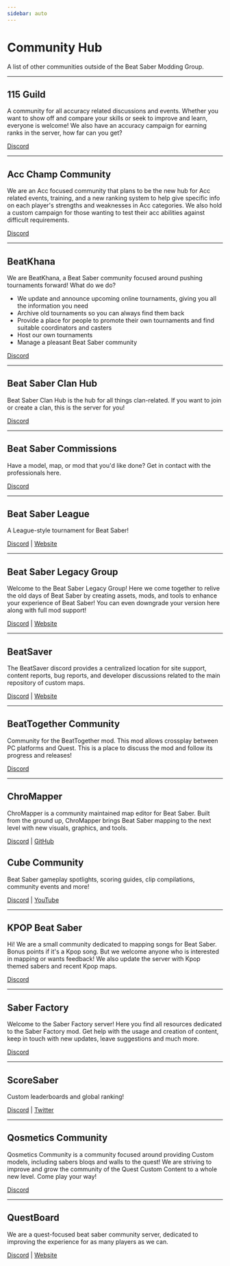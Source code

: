 ```yaml
---
sidebar: auto
---
```


# Community Hub
A list of other communities outside of the Beat Saber Modding Group.

---

## 115 Guild
A community for all accuracy related discussions and events. Whether you want to show off and compare your skills or seek to improve and learn, everyone is welcome! We also have an accuracy campaign for earning ranks in the server, how far can you get?

[Discord](https://discord.gg/j8m8cxr)

---

## Acc Champ Community
We are an Acc focused community that plans to be the new hub for Acc related events, training, and a new ranking system to help give specific info on each player's strengths and weaknesses in Acc categories. We also hold a custom campaign for those wanting to test their acc abilities against difficult requirements.

[Discord](https://discord.gg/zd8W4rr)

---

## BeatKhana
We are BeatKhana, a Beat Saber community focused around pushing tournaments forward! What do we do?

* We update and announce upcoming online tournaments, giving you all the information you need
* Archive old tournaments so you can always find them back
* Provide a place for people to promote their own tournaments and find suitable coordinators and casters
* Host our own tournaments
* Manage a pleasant Beat Saber community

[Discord](https://discord.gg/5NjfSAC)

---

## Beat Saber Clan Hub
Beat Saber Clan Hub is the hub for all things clan-related. If you want to join or create a clan, this is the server for you!

[Discord](https://discord.gg/2a89Nmm3PC)

---

## Beat Saber Commissions
Have a model, map, or mod that you'd like done? Get in contact with the professionals here.

[Discord](https://discord.gg/e4f3WBBVnr)

---

## Beat Saber League
A League-style tournament for Beat Saber!

[Discord](https://discord.gg/rNmazdz) | [Website](https://beatsaberleague.com/)

---

## Beat Saber Legacy Group
Welcome to the Beat Saber Legacy Group! Here we come together to relive the old days of Beat Saber by creating assets, mods, and tools to enhance your experience of Beat Saber! You can even downgrade your version here along with full mod support!

[Discord](https://discord.gg/MrwMx5e) | [Website](https://bslegacy.com/)

---

## BeatSaver
The BeatSaver discord provides a centralized location for site support, content reports, bug reports, and developer discussions related to the main repository of custom maps.

[Discord](https://discord.gg/rjVDapkMmj) | [Website](https://beatsaver.com/)

---

## BeatTogether Community
Community for the BeatTogether mod. This mod allows crossplay between PC platforms and Quest. This is a place to discuss the mod and follow its progress and releases!

[Discord](https://discord.com/invite/gezGrFG4tz)

---

## ChroMapper
ChroMapper is a community maintained map editor for Beat Saber. Built from the ground up, ChroMapper brings Beat Saber mapping to the next level with new visuals, graphics, and tools.

[Discord](https://discord.gg/mMzzNSh) | [GitHub](https://www.github.com/Caeden117/ChroMapper)

## Cube Community
Beat Saber gameplay spotlights, scoring guides, clip compilations, community events and more!

[Discord](https://discord.gg/dwe8mbC) | [YouTube](https://youtube.com/CubeCommunity)

---

## KPOP Beat Saber
Hi! We are a small community dedicated to mapping songs for Beat Saber. Bonus points if it's a Kpop song. But we welcome anyone who is interested in mapping or wants feedback! We also update the server with Kpop themed sabers and recent Kpop maps.

[Discord](https://discord.gg/c9uHGYP)

---

## Saber Factory
Welcome to the Saber Factory server! Here you find all resources dedicated to the Saber Factory mod. Get help with the usage and creation of content, keep in touch with new updates, leave suggestions and much more.

[Discord](https://discord.gg/PjD7WcChH3)

---

## ScoreSaber
Custom leaderboards and global ranking!

[Discord](https://discord.gg/WpuDMwU) | [Twitter](https://twitter.com/scoresaber)

---

## Qosmetics Community
Qosmetics Community is a community focused around providing Custom models, including sabers bloqs and walls to the quest! We are striving to improve and grow the community of the Quest Custom Content to a whole new level. Come play your way!

[Discord](https://discord.gg/NXnPYEh)

---

## QuestBoard
We are a quest-focused beat saber community server, dedicated to improving the experience for as many players as we can.

[Discord](https://discord.gg/d6DyW9v) | [Website](https://www.questmodding.com/)
